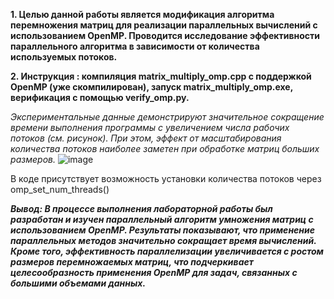**1. Целью данной работы является модификация алгоритма перемножения матриц для реализации параллельных вычислений с использованием OpenMP. Проводится исследование эффективности параллельного алгоритма в зависимости от количества используемых потоков.**


**2. Инструкция : компиляция matrix_multiply_omp.cpp с поддержкой OpenMP (уже скомпилирован), запуск matrix_multiply_omp.exe, верификация с помощью verify_omp.py.**


*Экспериментальные данные демонстрируют значительное сокращение времени выполнения программы с увеличением числа рабочих потоков (см. рисунок). При этом, эффект от масштабирования количества потоков наиболее заметен при обработке матриц больших размеров.*
![image](https://github.com/user-attachments/assets/12115fbf-c4e1-477d-a448-058ac3b502f1)

В коде присутствует возможность установки количества потоков через omp_set_num_threads()

***Вывод: В процессе выполнения лабораторной работы был разработан и изучен параллельный алгоритм умножения матриц с использованием OpenMP. Результаты показывают, что применение параллельных методов значительно сокращает время вычислений. Кроме того, эффективность параллелизации увеличивается с ростом размеров перемножаемых матриц, что подчеркивает целесообразность применения OpenMP для задач, связанных с большими объемами данных.***

